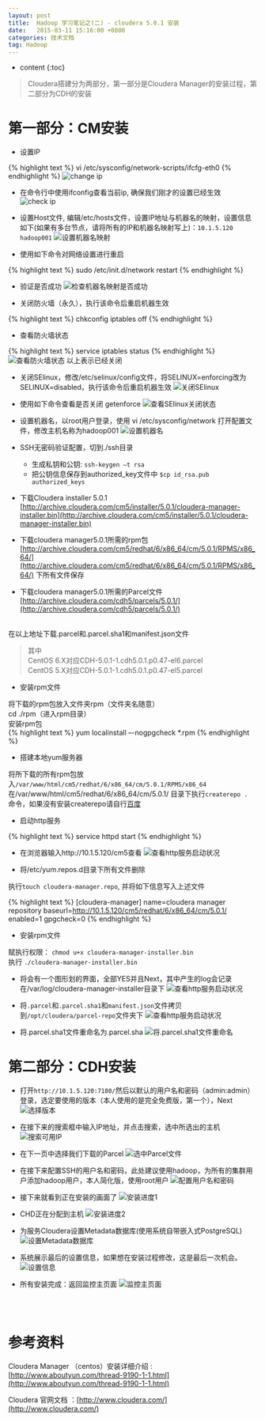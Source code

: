 ```yaml
---
layout: post
title:  Hadoop 学习笔记之(二) - cloudera 5.0.1 安装
date:   2015-03-11 15:16:00 +0800
categories: 技术文档
tag: Hadoop
---
```


* content
{:toc}


> Cloudera搭建分为两部分，第一部分是Cloudera Manager的安装过程，第二部分为CDH的安装

第一部分：CM安装
=================================

+ 设置IP 

{% highlight text %}
vi /etc/sysconfig/network-scripts/ifcfg-eth0
{% endhighlight %}
![change ip](/images/blog/hadoop/02-cloudera-setup/01-change-ip.png)

+ 在命令行中使用ifconfig查看当前ip, 确保我们刚才的设置已经生效
![check ip](/images/blog/hadoop/02-cloudera-setup/02-check-ip.png)

+ 设置Host文件, 编辑/etc/hosts文件，设置IP地址与机器名的映射，设置信息如下(如果有多台节点，请将所有的IP和机器名映射写上)：`10.1.5.120 hadoop001`
![设置机器名映射](/images/blog/hadoop/02-cloudera-setup/03-set-host-mapping.png)

+ 使用如下命令对网络设置进行重启

{% highlight text %}
sudo /etc/init.d/network restart
{% endhighlight %}

+ 验证是否成功
![检查机器名映射是否成功](/images/blog/hadoop/02-cloudera-setup/04-check-host-mapping.png)

+ 关闭防火墙（永久），执行该命令后重启机器生效

{% highlight text %}
chkconfig iptables off
{% endhighlight %}

+ 查看防火墙状态

{% highlight text %}
service iptables status 
{% endhighlight %}
![查看防火墙状态](/images/blog/hadoop/02-cloudera-setup/05-check-iptables-status.png)
以上表示已经关闭

+ 关闭SElinux，修改/etc/selinux/config文件，将SELINUX=enforcing改为SELINUX=disabled，执行该命令后重启机器生效
![关闭SElinux](/images/blog/hadoop/02-cloudera-setup/06-close-selinux.png)

+ 使用如下命令查看是否关闭 getenforce
![查看SElinux关闭状态](/images/blog/hadoop/02-cloudera-setup/07-check-selinux-status.png)

+ 设置机器名，以root用户登录，使用 vi /etc/sysconfig/network 打开配置文件，修改主机名称为hadoop001
![设置机器名](/images/blog/hadoop/02-cloudera-setup/08-setup-hostname.png)

+ SSH无密码验证配置，切到./ssh目录
	* 生成私钥和公钥: `ssh-keygen –t rsa`
	* 把公钥信息保存到authorized_key文件中 `$cp id_rsa.pub authorized_keys `

+ 下载Cloudera installer 5.0.1
[http://archive.cloudera.com/cm5/installer/5.0.1/cloudera-manager-installer.bin](http://archive.cloudera.com/cm5/installer/5.0.1/cloudera-manager-installer.bin)

+ 下载cloudera manager5.0.1所需的rpm包
[http://archive.cloudera.com/cm5/redhat/6/x86_64/cm/5.0.1/RPMS/x86_64/](http://archive.cloudera.com/cm5/redhat/6/x86_64/cm/5.0.1/RPMS/x86_64/) 下所有文件保存

+ 下载cloudera manager5.0.1所需的Parcel文件
[http://archive.cloudera.com/cdh5/parcels/5.0.1/](http://archive.cloudera.com/cdh5/parcels/5.0.1/)

<br />在以上地址下载.parcel和.parcel.sha1和manifest.json文件

> 其中 <br />
> CentOS 6.X对应CDH-5.0.1-1.cdh5.0.1.p0.47-el6.parcel <br />
> CentOS 5.X对应CDH-5.0.1-1.cdh5.0.1.p0.47-el5.parcel <br />

+ 安装rpm文件

将下载的rpm包放入文件夹rpm（文件夹名随意）<br />
cd  ./rpm（进入rpm目录）<br />
安装rpm包<br />
{% highlight text %}
yum localinstall –-nogpgcheck  *.rpm
{% endhighlight %}

+ 搭建本地yum服务器

将所下载的所有rpm包放入`/var/www/html/cm5/redhat/6/x86_64/cm/5.0.1/RPMS/x86_64` <br />
在/var/www/html/cm5/redhat/6/x86_64/cm/5.0.1/ 目录下执行`createrepo . `命令，如果没有安装createrepo请自行[百度](http://www.baidu.com/)

+ 启动http服务

{% highlight text %}
service httpd start
{% endhighlight %}

+ 在浏览器输入http://10.1.5.120/cm5查看
![查看http服务启动状况](/images/blog/hadoop/02-cloudera-setup/09-check-apache-httpd-service.png)

+ 将/etc/yum.repos.d目录下所有文件删除

执行`touch cloudera-manager.repo`, 并将如下信息写入上述文件

{% highlight text %}
[cloudera-manager]
name=cloudera manager repository
baseurl=http://10.1.5.120/cm5/redhat/6/x86_64/cm/5.0.1/
enabled=1
gpgcheck=0
{% endhighlight %}

+ 安装rpm文件

赋执行权限： `chmod u+x cloudera-manager-installer.bin` <br />
执行 `./cloudera-manager-installer.bin`

+ 将会有一个图形划的界面，全部YES并且Next，其中产生的log会记录在/var/log/cloudera-manager-installer目录下
![查看http服务启动状况](/images/blog/hadoop/02-cloudera-setup/10-check-cloudera-manager-installer-log.png)

+ 将`.parcel`和`.parcel.sha1`和`manifest.json`文件拷贝到`/opt/cloudera/parcel-repo`文件夹下
![查看http服务启动状况](/images/blog/hadoop/02-cloudera-setup/11-copy-all-parcel-files.png)

+ 将.parcel.sha1文件重命名为.parcel.sha
![将.parcel.sha1文件重命名](/images/blog/hadoop/02-cloudera-setup/12-rename-parcel.sha-file.png)

第二部分：CDH安装
=================================

+ 打开`http://10.1.5.120:7180/`然后以默认的用户名和密码（admin:admin）登录，选定要使用的版本（本人使用的是完全免费版，第一个），Next
![选择版本](/images/blog/hadoop/02-cloudera-setup/13-choose-cdh-version.png)

+ 在接下来的搜索框中输入IP地址，并点击搜索，选中所选出的主机
![搜索可用IP](/images/blog/hadoop/02-cloudera-setup/14-search-machine-host.png)

+ 在下一页中选择我们下载的Parcel
![选中Parcel文件](/images/blog/hadoop/02-cloudera-setup/15-choose-parcels.png)

+ 在接下来配置SSH的用户名和密码，此处建议使用hadoop，为所有的集群用户添加hadoop用户，本人简化版，使用root用户
![配置用户名和密码](/images/blog/hadoop/02-cloudera-setup/16-config-username-password.png)

+ 接下来就看到正在安装的画面了
![安装进度1](/images/blog/hadoop/02-cloudera-setup/17-CDH-installing.png)

+ CHD正在分配到主机
![安装进度2](/images/blog/hadoop/02-cloudera-setup/18-CDH-installing.png)

+ 为服务Cloudera设置Metadata数据库(使用系统自带嵌入式PostgreSQL)
![设置Metadata数据库](/images/blog/hadoop/02-cloudera-setup/19-database-setup.png)

+ 系统展示最后的设置信息，如果想在安装过程修改，这是最后一次机会。
![设置信息](/images/blog/hadoop/02-cloudera-setup/20-review-all-configurations.png)

+ 所有安装完成：返回监控主页面
![监控主页面](/images/blog/hadoop/02-cloudera-setup/21-main-control-page.png)

<br />
<br />

参考资料
=======================

Cloudera Manager （centos）安装详细介绍 : [http://www.aboutyun.com/thread-9190-1-1.html](http://www.aboutyun.com/thread-9190-1-1.html)


Cloudera 官网文档 ：[http://www.cloudera.com/](http://www.cloudera.com/)
<br />
<br />